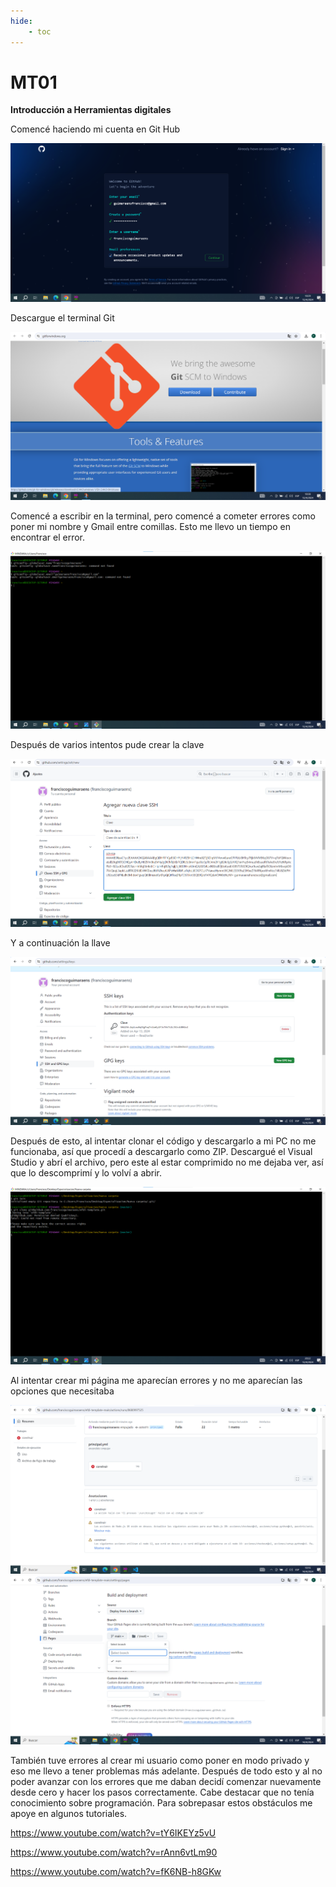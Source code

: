 ```yaml
---
hide:
    - toc
---
```


# MT01

<strong>Introducción a Herramientas digitales</strong>

Comencé haciendo mi cuenta en Git Hub

![](../images/MT01/capturas/inicio.png)

Descargue el terminal Git

![](../images/MT01/capturas/terminalgit.png)

Comencé a escribir en la terminal, pero comencé a cometer errores como poner mi nombre y Gmail entre comillas. Esto me llevo un tiempo en encontrar el error.

![](../images/MT01/capturas/comandoerror.png)

Después de varios intentos pude crear la clave

![](../images/MT01/capturas/clave.png)

Y a continuación la llave

![](../images/MT01/capturas/llave.png)

Después de esto, al intentar clonar el código y descargarlo a mi PC no me funcionaba, así que procedí a descargarlo como ZIP. 
Descargué el Visual Studio y abrí el archivo, pero este al estar comprimido no me dejaba ver, así que lo descomprimí y lo volví a abrir.

![](../images/MT01/capturas/clonar.png)

Al intentar crear mi página me aparecían errores y no me aparecían las opciones que necesitaba 

![](../images/MT01/capturas/error2.png)
![](../images/MT01/capturas/opcion.png)

También tuve errores al crear mi usuario como poner en modo privado y eso me llevo a tener problemas más adelante.
Después de todo esto y al no poder avanzar con los errores que me daban decidí comenzar nuevamente desde cero y hacer los pasos correctamente.
Cabe destacar que no tenía conocimiento sobre programación.
Para sobrepasar estos obstáculos me apoye en algunos tutoriales.

https://www.youtube.com/watch?v=tY6IKEYz5vU

https://www.youtube.com/watch?v=rAnn6vtLm90

https://www.youtube.com/watch?v=fK6NB-h8GKw
